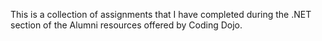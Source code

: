 This is a collection of assignments that I have completed during the .NET section of the Alumni resources offered by Coding Dojo.
